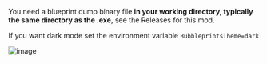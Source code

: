 
You need a blueprint dump binary file **in your working directory, typically the same directory as the .exe**, see the Releases for this mod.

If you want dark mode set the environment variable `BubbleprintsTheme=dark`

![image](https://user-images.githubusercontent.com/65080026/138565409-b1e959bd-a51d-442a-9b44-2bf9ec13a74b.png)
